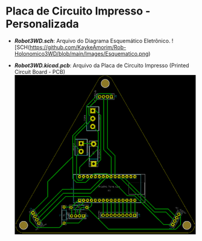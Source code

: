 # Placa de Circuito Impresso - Personalizada

- ***Robot3WD.sch***: Arquivo do Diagrama Esquemático Eletrônico.
![SCH(https://github.com/KaykeAmorim/Rob-Holonomico3WD/blob/main/Images/Esquematico.png)

- ***Robot3WD.kicad.pcb***: Arquivo da Placa de Circuito Impresso (Printed Circuit Board - PCB)
![PCB](https://github.com/KaykeAmorim/Rob-Holonomico3WD/blob/main/Images/PCB.png)
